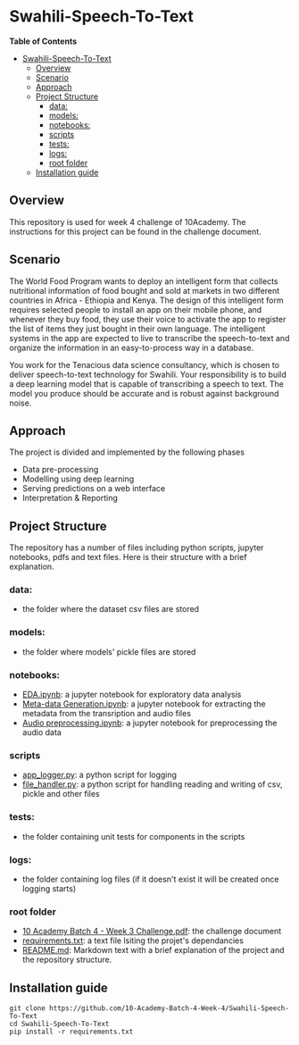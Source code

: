 # Swahili-Speech-To-Text

**Table of Contents**

- [Swahili-Speech-To-Text](#swahili-speech-to-text)
  - [Overview](#overview)
  - [Scenario](#scenario)
  - [Approach](#approach)
  - [Project Structure](#project-structure)
    - [data:](#data)
    - [models:](#models)
    - [notebooks:](#notebooks)
    - [scripts](#scripts)
    - [tests:](#tests)
    - [logs:](#logs)
    - [root folder](#root-folder)
  - [Installation guide](#installation-guide)

## Overview
This repository is used for week 4 challenge of 10Academy. The instructions for this project can be found in the challenge document.

## Scenario
The World Food Program wants to deploy an intelligent form that collects nutritional information of food bought and sold at markets in two different countries in Africa - Ethiopia and Kenya. The design of this intelligent form requires selected people to install an app on their mobile phone, and whenever they buy food, they use their voice to activate the app to register the list of items they just bought in their own language. The intelligent systems in the app are expected to live to transcribe the speech-to-text and organize the information in an easy-to-process way in a database.

You work for the Tenacious data science consultancy, which is chosen to deliver speech-to-text technology for Swahili. Your responsibility is to build a deep learning model that is capable of transcribing a speech to text. The model you produce should be accurate and is robust against background noise.


## Approach
The project is divided and implemented by the following phases
- Data pre-processing
- Modelling using deep learning
- Serving predictions on a web interface
- Interpretation & Reporting

## Project Structure
The repository has a number of files including python scripts, jupyter notebooks, pdfs and text files. Here is their structure with a brief explanation.

### data:
- the folder where the dataset csv files are stored

### models:
- the folder where models' pickle files are stored

### notebooks:
- [EDA.ipynb](https://github.com/10-Academy-Batch-4-Week-4/Swahili-Speech-To-Text/blob/main/notebooks/EDA.ipynb): a jupyter notebook for exploratory data analysis
- [Meta-data Generation.ipynb](https://github.com/10-Academy-Batch-4-Week-4/Swahili-Speech-To-Text/blob/main/notebooks/Meta-data%20Generation.ipynb): a jupyter notebook for extracting the metadata from the transription and audio files
- [Audio preprocessing.ipynb](https://github.com/10-Academy-Batch-4-Week-4/Swahili-Speech-To-Text/blob/main/notebooks/Audio%20preprocessing.ipynb): a jupyter notebook for preprocessing the audio data

### scripts
- [app_logger.py](https://github.com/10-Academy-Batch-4-Week-4/Swahili-Speech-To-Text/blob/main/scripts/app_logger.py): a python script for logging
- [file_handler.py](https://github.com/10-Academy-Batch-4-Week-4/Swahili-Speech-To-Text/blob/main/scripts/file_handler.py): a python script for handling reading and writing of csv, pickle and other files

### tests:
- the folder containing unit tests for components in the scripts

### logs:
- the folder containing log files (if it doesn't exist it will be created once logging starts)

### root folder
- [10 Academy Batch 4 - Week 3 Challenge.pdf](https://github.com/10-Academy-Batch-4-Week-4/Swahili-Speech-To-Text/blob/main/10%20Academy%20Batch%204%20-%20Week%204%20Challenge.pdf): the challenge document
- [requirements.txt](https://github.com/10-Academy-Batch-4-Week-4/Swahili-Speech-To-Text/blob/main/requirements.txt): a text file lsiting the projet's dependancies
- [README.md](https://github.com/10-Academy-Batch-4-Week-4/Swahili-Speech-To-Text/blob/main/README.md): Markdown text with a brief explanation of the project and the repository structure.

## Installation guide
```
git clone https://github.com/10-Academy-Batch-4-Week-4/Swahili-Speech-To-Text
cd Swahili-Speech-To-Text
pip install -r requirements.txt
```
